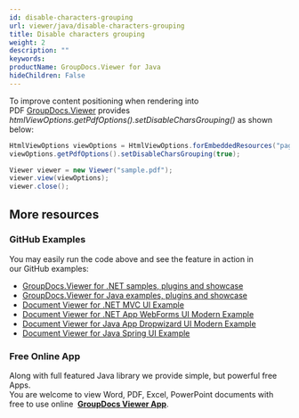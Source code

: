 ```yaml
---
id: disable-characters-grouping
url: viewer/java/disable-characters-grouping
title: Disable characters grouping
weight: 2
description: ""
keywords: 
productName: GroupDocs.Viewer for Java
hideChildren: False
---
```

To improve content positioning when rendering into PDF [GroupDocs.Viewer](https://products.groupdocs.com/viewer/java) provides *htmlViewOptions.getPdfOptions().setDisableCharsGrouping()* as shown below:

```java
HtmlViewOptions viewOptions = HtmlViewOptions.forEmbeddedResources("page_{0}.html");
viewOptions.getPdfOptions().setDisableCharsGrouping(true);

Viewer viewer = new Viewer("sample.pdf");
viewer.view(viewOptions);
viewer.close();
```

## More resources
### GitHub Examples
You may easily run the code above and see the feature in action in our GitHub examples:
*   [GroupDocs.Viewer for .NET samples, plugins and showcase](https://github.com/groupdocs-viewer/GroupDocs.Viewer-for-.NET)    
*   [GroupDocs.Viewer for Java examples, plugins and showcase](https://github.com/groupdocs-viewer/GroupDocs.Viewer-for-Java)    
*   [Document Viewer for .NET MVC UI Example](https://github.com/groupdocs-viewer/GroupDocs.Viewer-for-.NET-MVC)    
*   [Document Viewer for .NET App WebForms UI Modern Example](https://github.com/groupdocs-viewer/GroupDocs.Viewer-for-.NET-WebForms)    
*   [Document Viewer for Java App Dropwizard UI Modern Example](https://github.com/groupdocs-viewer/GroupDocs.Viewer-for-Java-Dropwizard)    
*   [Document Viewer for Java Spring UI Example](https://github.com/groupdocs-viewer/GroupDocs.Viewer-for-Java-Spring)
    
### Free Online App
Along with full featured Java library we provide simple, but powerful free Apps.  
You are welcome to view Word, PDF, Excel, PowerPoint documents with free to use online  **[GroupDocs Viewer App](https://products.groupdocs.app/viewer)**.